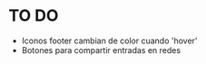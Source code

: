 # TO DO

- Iconos footer cambian de color cuando 'hover'
- Botones para compartir entradas en redes

